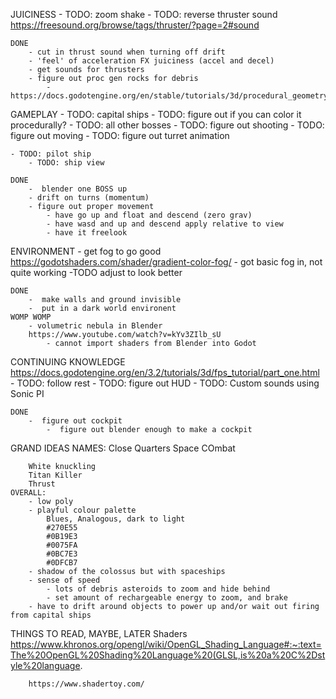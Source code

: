 JUICINESS
	- TODO: zoom shake
	- TODO: reverse thruster sound https://freesound.org/browse/tags/thruster/?page=2#sound

	DONE
		- cut in thrust sound when turning off drift
		- 'feel' of acceleration FX juiciness (accel and decel)
		- get sounds for thrusters
		- figure out proc gen rocks for debris
			- https://docs.godotengine.org/en/stable/tutorials/3d/procedural_geometry/index.html




GAMEPLAY
	- TODO: capital ships
			- TODO: figure out if you can color it procedurally?
			- TODO: all other bosses
			- TODO: figure out shooting 
			- TODO: figure out moving 
			- TODO: figure out turret animation
			
	- TODO: pilot ship
		- TODO: ship view
		
	DONE
		-  blender one BOSS up
		- drift on turns (momentum)
		- figure out proper movement
			- have go up and float and descend (zero grav)
			- have wasd and up and descend apply relative to view 
			- have it freelook
	
	
	
	
ENVIRONMENT
	- get fog to go good  https://godotshaders.com/shader/gradient-color-fog/
		- got basic fog in, not quite working
			-TODO adjust to look better
		
	DONE
		-  make walls and ground invisible
		-  put in a dark world environent
	WOMP WOMP
		- volumetric nebula in Blender
		https://www.youtube.com/watch?v=kYv3ZIlb_sU
			- cannot import shaders from Blender into Godot




CONTINUING KNOWLEDGE 
	https://docs.godotengine.org/en/3.2/tutorials/3d/fps_tutorial/part_one.html 
		- TODO: follow rest
	- TODO: figure out HUD
	- TODO: Custom sounds using Sonic PI

	DONE
		-  figure out cockpit
			-  figure out blender enough to make a cockpit
	
	
	
	
GRAND IDEAS
	NAMES:
		Close Quarters Space COmbat

		White knuckling
		Titan Killer
		Thrust
	OVERALL:
		- low poly
		- playful colour palette
			Blues, Analogous, dark to light
			#270E55 
			#0B19E3
			#0075FA
			#0BC7E3
			#0DFCB7
		- shadow of the colossus but with spaceships
		- sense of speed
			- lots of debris asteroids to zoom and hide behind
			- set amount of rechargeable energy to zoom, and brake
		- have to drift around objects to power up and/or wait out firing from capital ships
		


		
THINGS TO READ, MAYBE, LATER
	Shaders
https://www.khronos.org/opengl/wiki/OpenGL_Shading_Language#:~:text=The%20OpenGL%20Shading%20Language%20(GLSL,is%20a%20C%2Dstyle%20language.

		https://www.shadertoy.com/